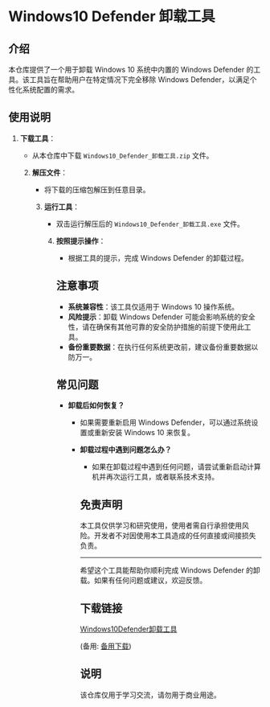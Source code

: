 # Windows10 Defender 卸载工具

## 介绍

本仓库提供了一个用于卸载 Windows 10 系统中内置的 Windows Defender 的工具。该工具旨在帮助用户在特定情况下完全移除 Windows Defender，以满足个性化系统配置的需求。

## 使用说明

1. **下载工具**：
   - 从本仓库中下载 `Windows10_Defender_卸载工具.zip` 文件。

   2. **解压文件**：
      - 将下载的压缩包解压到任意目录。

      3. **运行工具**：
         - 双击运行解压后的 `Windows10_Defender_卸载工具.exe` 文件。

         4. **按照提示操作**：
            - 根据工具的提示，完成 Windows Defender 的卸载过程。

            ## 注意事项

            - **系统兼容性**：该工具仅适用于 Windows 10 操作系统。
            - **风险提示**：卸载 Windows Defender 可能会影响系统的安全性，请在确保有其他可靠的安全防护措施的前提下使用此工具。
            - **备份重要数据**：在执行任何系统更改前，建议备份重要数据以防万一。

            ## 常见问题

            - **卸载后如何恢复？**
              - 如果需要重新启用 Windows Defender，可以通过系统设置或重新安装 Windows 10 来恢复。

              - **卸载过程中遇到问题怎么办？**
                - 如果在卸载过程中遇到任何问题，请尝试重新启动计算机并再次运行工具，或者联系技术支持。

                ## 免责声明

                本工具仅供学习和研究使用，使用者需自行承担使用风险。开发者不对因使用本工具造成的任何直接或间接损失负责。

                ---

                希望这个工具能帮助你顺利完成 Windows Defender 的卸载。如果有任何问题或建议，欢迎反馈。

                ## 下载链接
                [Windows10Defender卸载工具](https://pan.quark.cn/s/2db7f68a6567) 

                (备用: [备用下载](https://pan.baidu.com/s/1qXrjGiL8M641emyrmxb2uQ?pwd=1234))

                ## 说明

                该仓库仅用于学习交流，请勿用于商业用途。
